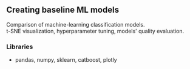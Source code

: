 ## Creating baseline ML models

  Comparison of machine-learning classification models.  
  t-SNE visualization, hyperparameter tuning, models' quality evaluation.
  
### Libraries  

  - pandas, numpy, sklearn, catboost, plotly

